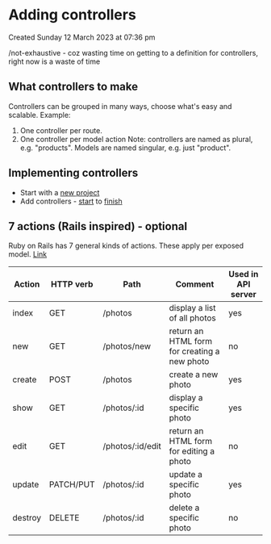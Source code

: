 # Adding controllers
Created Sunday 12 March 2023 at 07:36 pm

/not-exhaustive - coz wasting time on getting to a definition for controllers, right now is a waste of time

## What controllers to make
Controllers can be grouped in many ways, choose what's easy and scalable. Example:
1. One controller per route.
2. One controller per model action
Note: controllers are named as plural, e.g. "products". Models are named singular, e.g. just "product".


## Implementing controllers
- Start with a [new project](https://github.com/exemplar-codes/mvc-basics-exploration-expressjs)
- Add controllers - [start](https://github.com/exemplar-codes/mvc-basics-exploration-expressjs/commit/d38d7b158058fd255911e83a5dd32bbdf44ccb72) to [finish](https://github.com/exemplar-codes/mvc-basics-exploration-expressjs/commit/939b74e949c24d70db272c587ccc55a817616705)


## 7 actions (Rails inspired) - optional
Ruby on Rails has 7 general kinds of actions. These apply per exposed model. [Link](https://guides.rubyonrails.org/routing.html#crud-verbs-and-actions)

| Action  | HTTP verb | Path             | Comment                                      | Used in API server |
| ------- | --------- | ---------------- | -------------------------------------------- | ------------------ |
| index   | GET       | /photos          | display a list of all photos                 | yes                |
| new     | GET       | /photos/new      | return an HTML form for creating a new photo | no                 |
| create  | POST      | /photos          | create a new photo                           | yes                |
| show    | GET       | /photos/:id      | display a specific photo                     | yes                |
| edit    | GET       | /photos/:id/edit | return an HTML form for editing a photo      | no                 |
| update  | PATCH/PUT | /photos/:id      | update a specific photo                      | yes                |
| destroy | DELETE    | /photos/:id      | delete a specific photo                      | no                 |
